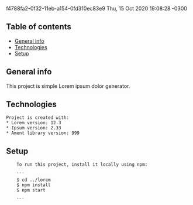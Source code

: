 f4788fa2-0f32-11eb-a154-0fd310ec83e9 Thu, 15 Oct 2020 19:08:28 -0300
## Table of contents
* [General info](#general-info)
* [Technologies](#technologies)
* [Setup](#setup)

## General info
This project is simple Lorem ipsum dolor generator.
    
## Technologies
    Project is created with:
    * Lorem version: 12.3
    * Ipsum version: 2.33
    * Ament library version: 999
        
## Setup
        To run this project, install it locally using npm:

        ```
        $ cd ../lorem
        $ npm install
        $ npm start

        ```

